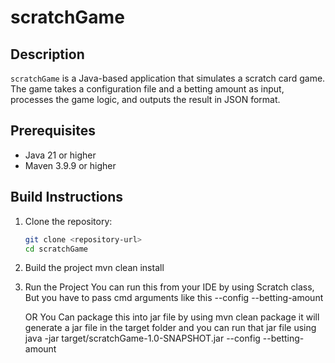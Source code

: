 # scratchGame

## Description
`scratchGame` is a Java-based application that simulates a scratch card game. The game takes a configuration file and a betting amount as input, processes the game logic, and outputs the result in JSON format.

## Prerequisites
- Java 21 or higher
- Maven 3.9.9 or higher

## Build Instructions
1. Clone the repository:
   ```bash
   git clone <repository-url>
   cd scratchGame

2. Build the project 
   mvn clean install
3. Run the Project
   You can run this from your IDE by using Scratch class, But you have to pass cmd arguments like this --config <config-file-path> --betting-amount <amount>

    OR
   You Can package this into jar file by using mvn clean package
   it will generate a jar file in the target folder and you can run that jar file using java -jar target/scratchGame-1.0-SNAPSHOT.jar --config <config-file-path>    --betting-amount <amount> 

